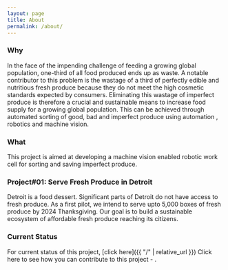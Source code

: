 ```yaml
---
layout: page
title: About
permalink: /about/
---
```

### Why
In the face of the impending challenge of feeding a growing global population, one-third of all food produced ends up as waste.
A notable contributor to this problem is the wastage of a third of perfectly edible and nutritious fresh produce because they do not meet the high cosmetic standards expected by consumers.
Eliminating this wastage of imperfect produce is therefore a crucial and sustainable means to increase food supply for a growing global population.
This can be achieved through automated sorting of good, bad and imperfect produce using automation , robotics and machine vision. 

### What
This project is aimed at developing a machine vision enabled robotic work cell for sorting and saving imperfect produce.

### Project#01: Serve Fresh Produce in Detroit
Detroit is a food dessert. Significant parts of Detroit do not have access to fresh produce. As a first pilot, we intend to serve upto 5,000 boxes of fresh produce by 2024 Thanksgiving.
Our goal is to build a sustainable ecosystem of affordable fresh produce reaching its citizens. 

### Current Status
For current status of this project, [click here]({{ "/" | relative_url }})
Click here to see how you can contribute to this project - .
